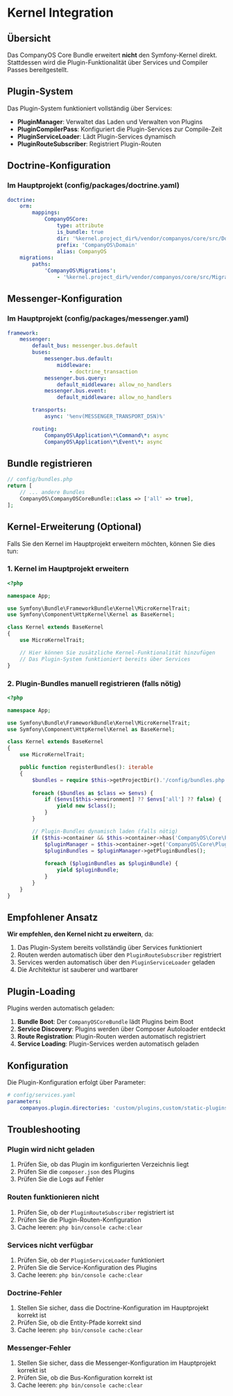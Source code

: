 # Kernel Integration

## Übersicht

Das CompanyOS Core Bundle erweitert **nicht** den Symfony-Kernel direkt. Stattdessen wird die Plugin-Funktionalität über Services und Compiler Passes bereitgestellt.

## Plugin-System

Das Plugin-System funktioniert vollständig über Services:

- **PluginManager**: Verwaltet das Laden und Verwalten von Plugins
- **PluginCompilerPass**: Konfiguriert die Plugin-Services zur Compile-Zeit
- **PluginServiceLoader**: Lädt Plugin-Services dynamisch
- **PluginRouteSubscriber**: Registriert Plugin-Routen

## Doctrine-Konfiguration

### Im Hauptprojekt (config/packages/doctrine.yaml)

```yaml
doctrine:
    orm:
        mappings:
            CompanyOSCore:
                type: attribute
                is_bundle: true
                dir: '%kernel.project_dir%/vendor/companyos/core/src/Domain'
                prefix: 'CompanyOS\Domain'
                alias: CompanyOS
    migrations:
        paths:
            'CompanyOS\Migrations':
                - '%kernel.project_dir%/vendor/companyos/core/src/Migrations'
```

## Messenger-Konfiguration

### Im Hauptprojekt (config/packages/messenger.yaml)

```yaml
framework:
    messenger:
        default_bus: messenger.bus.default
        buses:
            messenger.bus.default:
                middleware:
                    - doctrine_transaction
            messenger.bus.query:
                default_middleware: allow_no_handlers
            messenger.bus.event:
                default_middleware: allow_no_handlers

        transports:
            async: '%env(MESSENGER_TRANSPORT_DSN)%'

        routing:
            CompanyOS\Application\*\Command\*: async
            CompanyOS\Application\*\Event\*: async
```

## Bundle registrieren

```php
// config/bundles.php
return [
    // ... andere Bundles
    CompanyOS\CompanyOSCoreBundle::class => ['all' => true],
];
```

## Kernel-Erweiterung (Optional)

Falls Sie den Kernel im Hauptprojekt erweitern möchten, können Sie dies tun:

### 1. Kernel im Hauptprojekt erweitern

```php
<?php

namespace App;

use Symfony\Bundle\FrameworkBundle\Kernel\MicroKernelTrait;
use Symfony\Component\HttpKernel\Kernel as BaseKernel;

class Kernel extends BaseKernel
{
    use MicroKernelTrait;

    // Hier können Sie zusätzliche Kernel-Funktionalität hinzufügen
    // Das Plugin-System funktioniert bereits über Services
}
```

### 2. Plugin-Bundles manuell registrieren (falls nötig)

```php
<?php

namespace App;

use Symfony\Bundle\FrameworkBundle\Kernel\MicroKernelTrait;
use Symfony\Component\HttpKernel\Kernel as BaseKernel;

class Kernel extends BaseKernel
{
    use MicroKernelTrait;

    public function registerBundles(): iterable
    {
        $bundles = require $this->getProjectDir().'/config/bundles.php';
        
        foreach ($bundles as $class => $envs) {
            if ($envs[$this->environment] ?? $envs['all'] ?? false) {
                yield new $class();
            }
        }

        // Plugin-Bundles dynamisch laden (falls nötig)
        if ($this->container && $this->container->has('CompanyOS\Core\Plugin\Domain\Service\PluginManager')) {
            $pluginManager = $this->container->get('CompanyOS\Core\Plugin\Domain\Service\PluginManager');
            $pluginBundles = $pluginManager->getPluginBundles();
            
            foreach ($pluginBundles as $pluginBundle) {
                yield $pluginBundle;
            }
        }
    }
}
```

## Empfohlener Ansatz

**Wir empfehlen, den Kernel nicht zu erweitern**, da:

1. Das Plugin-System bereits vollständig über Services funktioniert
2. Routen werden automatisch über den `PluginRouteSubscriber` registriert
3. Services werden automatisch über den `PluginServiceLoader` geladen
4. Die Architektur ist sauberer und wartbarer

## Plugin-Loading

Plugins werden automatisch geladen:

1. **Bundle Boot**: Der `CompanyOSCoreBundle` lädt Plugins beim Boot
2. **Service Discovery**: Plugins werden über Composer Autoloader entdeckt
3. **Route Registration**: Plugin-Routen werden automatisch registriert
4. **Service Loading**: Plugin-Services werden automatisch geladen

## Konfiguration

Die Plugin-Konfiguration erfolgt über Parameter:

```yaml
# config/services.yaml
parameters:
    companyos.plugin.directories: 'custom/plugins,custom/static-plugins'
```

## Troubleshooting

### Plugin wird nicht geladen

1. Prüfen Sie, ob das Plugin im konfigurierten Verzeichnis liegt
2. Prüfen Sie die `composer.json` des Plugins
3. Prüfen Sie die Logs auf Fehler

### Routen funktionieren nicht

1. Prüfen Sie, ob der `PluginRouteSubscriber` registriert ist
2. Prüfen Sie die Plugin-Routen-Konfiguration
3. Cache leeren: `php bin/console cache:clear`

### Services nicht verfügbar

1. Prüfen Sie, ob der `PluginServiceLoader` funktioniert
2. Prüfen Sie die Service-Konfiguration des Plugins
3. Cache leeren: `php bin/console cache:clear`

### Doctrine-Fehler

1. Stellen Sie sicher, dass die Doctrine-Konfiguration im Hauptprojekt korrekt ist
2. Prüfen Sie, ob die Entity-Pfade korrekt sind
3. Cache leeren: `php bin/console cache:clear`

### Messenger-Fehler

1. Stellen Sie sicher, dass die Messenger-Konfiguration im Hauptprojekt korrekt ist
2. Prüfen Sie, ob die Bus-Konfiguration korrekt ist
3. Cache leeren: `php bin/console cache:clear` 